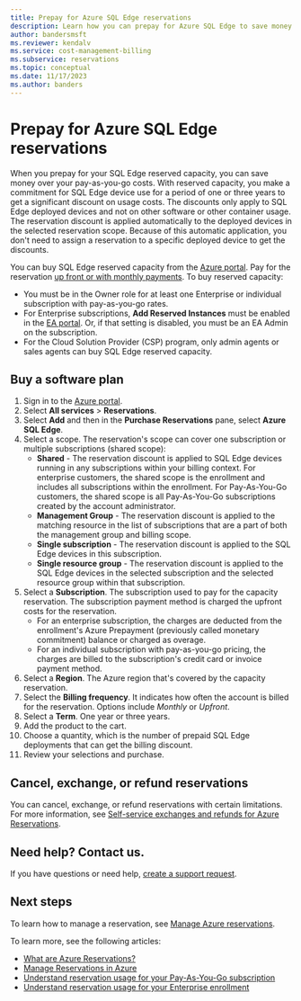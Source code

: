 ```yaml
---
title: Prepay for Azure SQL Edge reservations
description: Learn how you can prepay for Azure SQL Edge to save money over your pay-as-you-go costs.
author: bandersmsft
ms.reviewer: kendalv
ms.service: cost-management-billing
ms.subservice: reservations
ms.topic: conceptual
ms.date: 11/17/2023
ms.author: banders
---
```


# Prepay for Azure SQL Edge reservations

When you prepay for your SQL Edge reserved capacity, you can save money over your pay-as-you-go costs. With reserved capacity, you make a commitment for SQL Edge device use for a period of one or three years to get a significant discount on usage costs. The discounts only apply to SQL Edge deployed devices and not on other software or other container usage. The reservation discount is applied automatically to the deployed devices in the selected reservation scope. Because of this automatic application, you don't need to assign a reservation to a specific deployed device to get the discounts.

You can buy SQL Edge reserved capacity from the [Azure portal](https://portal.azure.com/). Pay for the reservation [up front or with monthly payments](prepare-buy-reservation.md). To buy reserved capacity:

- You must be in the Owner role for at least one Enterprise or individual subscription with pay-as-you-go rates.
- For Enterprise subscriptions, **Add Reserved Instances** must be enabled in the [EA portal](https://ea.azure.com/). Or, if that setting is disabled, you must be an EA Admin on the subscription.
- For the Cloud Solution Provider (CSP) program, only admin agents or sales agents can buy SQL Edge reserved capacity.

## Buy a software plan

1. Sign in to the [Azure portal](https://portal.azure.com/).
2. Select **All services** > **Reservations**.
3. Select **Add** and then in the **Purchase Reservations** pane, select **Azure SQL Edge**.
4. Select a scope. The reservation's scope can cover one subscription or multiple subscriptions (shared scope):
    - **Shared** - The reservation discount is applied to SQL Edge devices running in any subscriptions within your billing context. For enterprise customers, the shared scope is the enrollment and includes all subscriptions within the enrollment. For Pay-As-You-Go customers, the shared scope is all Pay-As-You-Go subscriptions created by the account administrator.
    - **Management Group** - The reservation discount is applied to the matching resource in the list of subscriptions that are a part of both the management group and billing scope.
    - **Single subscription** - The reservation discount is applied to the SQL Edge devices in this subscription.
    - **Single resource group** - The reservation discount is applied to the SQL Edge devices in the selected subscription and the selected resource group within that subscription. 
5. Select a **Subscription**. The subscription used to pay for the capacity reservation. The subscription payment method is charged the upfront costs for the reservation.
    - For an enterprise subscription, the charges are deducted from the enrollment's Azure Prepayment (previously called monetary commitment) balance or charged as overage.
    - For an individual subscription with pay-as-you-go pricing, the charges are billed to the subscription's credit card or invoice payment method. 
6. Select a **Region**. The Azure region that's covered by the capacity reservation. 
7. Select the **Billing frequency**. It indicates how often the account is billed for the reservation. Options include _Monthly_ or _Upfront_. 
8. Select a **Term**. One year or three years.
9. Add the product to the cart.
10. Choose a quantity, which is the number of prepaid SQL Edge deployments that can get the billing discount.
11. Review your selections and purchase.

## Cancel, exchange, or refund reservations

You can cancel, exchange, or refund reservations with certain limitations. For more information, see [Self-service exchanges and refunds for Azure Reservations](exchange-and-refund-azure-reservations.md).

## Need help? Contact us.

If you have questions or need help, [create a support request](https://portal.azure.com/#blade/Microsoft_Azure_Support/HelpAndSupportBlade/newsupportrequest).

## Next steps

To learn how to manage a reservation, see [Manage Azure reservations](manage-reserved-vm-instance.md).

To learn more, see the following articles:

- [What are Azure Reservations?](save-compute-costs-reservations.md)
- [Manage Reservations in Azure](manage-reserved-vm-instance.md)
- [Understand reservation usage for your Pay-As-You-Go subscription](understand-reserved-instance-usage.md)
- [Understand reservation usage for your Enterprise enrollment](understand-reserved-instance-usage-ea.md)